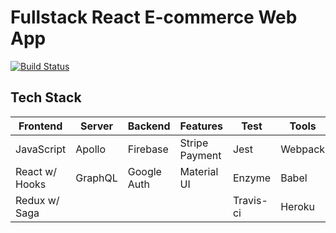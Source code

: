# Fullstack React E-commerce Web App

[![Build Status](https://travis-ci.org/SunnyChangMei/React-Fullstack-Ecommerce.svg?branch=master)](https://travis-ci.org/SunnyChangMei/React-Fullstack-Ecommerce)

## Tech Stack

| Frontend       | Server  | Backend     | Features       | Test      | Tools   |
| -------------- | ------- | ----------- | -------------- | --------- | ------- |
| JavaScript     | Apollo  | Firebase    | Stripe Payment | Jest      | Webpack |
| React w/ Hooks | GraphQL | Google Auth | Material UI    | Enzyme    | Babel   |
| Redux w/ Saga  |         |             |                | Travis-ci | Heroku  |
